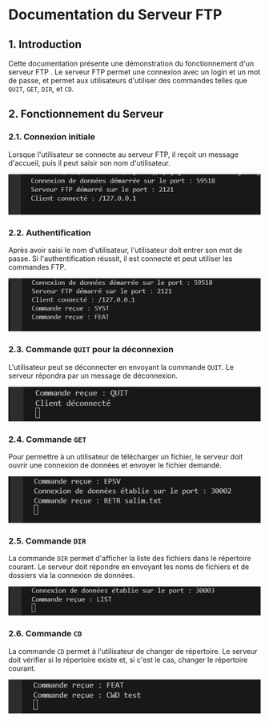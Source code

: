 # Documentation du Serveur FTP

## 1. Introduction

Cette documentation présente une démonstration du fonctionnement d'un serveur FTP . Le serveur FTP permet une connexion avec un login et un mot de passe, et permet aux utilisateurs d'utiliser des commandes telles que `QUIT`, `GET`, `DIR`, et `CD`.

## 2. Fonctionnement du Serveur

### 2.1. Connexion initiale

Lorsque l'utilisateur se connecte au serveur FTP, il reçoit un message d'accueil, puis il peut saisir son nom d'utilisateur.

![Connexion initiale](Images/connexion_initiale.png)

### 2.2. Authentification

Après avoir saisi le nom d'utilisateur, l'utilisateur doit entrer son mot de passe. Si l'authentification réussit, il est connecté et peut utiliser les commandes FTP.

![Authentification réussie](./images/authentification_reussie.png)

### 2.3. Commande `QUIT` pour la déconnexion

L'utilisateur peut se déconnecter en envoyant la commande `QUIT`. Le serveur répondra par un message de déconnexion.

![Commande QUIT](./images/commande_quit.png)



### 2.4. Commande `GET`

Pour permettre à un utilisateur de télécharger un fichier, le serveur doit ouvrir une connexion de données et envoyer le fichier demandé.

![Commande GET](./images/commande_get.png)

### 2.5. Commande `DIR`

La commande `DIR` permet d'afficher la liste des fichiers dans le répertoire courant. Le serveur doit répondre en envoyant les noms de fichiers et de dossiers via la connexion de données.

![Commande DIR](./images/commande_dir.png)

### 2.6. Commande `CD`

La commande `CD` permet à l'utilisateur de changer de répertoire. Le serveur doit vérifier si le répertoire existe et, si c'est le cas, changer le répertoire courant.

![Commande CD](./images/commande_cd.png)








